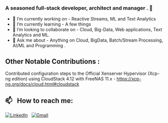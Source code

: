 ### A seasoned full-stack developer, architect and manager . 👋

<!--
**anandr781/anandr781** is a ✨ _special_ ✨ repository because its `README.md` (this file) appears on your GitHub profile.
-->

- 🔭 I’m currently working on - Reactive Streams, ML and Text Analytics
- 🌱 I’m currently learning - A few things 
- 👯 I’m looking to collaborate on - Cloud, Big-Data, Web applications, Text Analytics and ML. 
- 💬 Ask me about - Anything on Cloud, BigData, Batch/Stream Processing, AI/ML and Programming . 


## Other Notable Contributions : 
 Contributed configuration steps to the Official Xenserver Hypervisor (Xcp-ng edition) using CloudStack 4.12 with FreeNAS 11.x - https://xcp-ng.org/docs/cloud.html#cloudstack

## 📫 &nbsp; How to reach me:

<a href="https://www.linkedin.com/in/ranganathananand/"><img alt="LinkedIn" src="https://img.shields.io/badge/linkedin%20-%230077B5.svg?&style=flat&logo=linkedin&logoColor=white"/></a> &nbsp;
<a href="https://medium.com/@anandr781"><img alt="Gmail" src="https://img.shields.io/badge/Medium-12100E?style=for-the-badge&logo=medium&logoColor=white" /></a> &nbsp;
